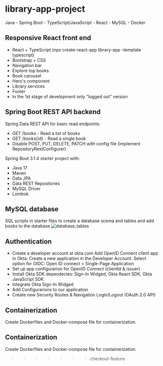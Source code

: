 # library-app-project

Java - Spring Boot - TypeScript/JavaScript - React - MySQL - Docker

## Responsive React front end

- React + TypeScript (npx create-react-app library-app –template typescript)
- Bootstrap + CSS
- Navigation bar
- Explore top books
- Book carousel
- Hero's component
- Library services
- Footer
- In the 1st stage of development only ”logged out” version

## Spring Boot REST API backend

Spring Data REST API for basic read endpoints:

- GET /books - Read a list of books
- GET /books{id} - Read a single book
- Disable POST, PUT, DELETE, PATCH with config file (implement RepositoryRestConfigurer)

Spring Boot 3.1.4 starter project with:

- Java 17
- Maven
- Data JPA
- Data REST Repositories
- MySQL Driver
- Lombok

## MySQL database

SQL scripts in starter files to create a database scema and tables and add books to the database
![database_tables](https://github.com/tauimonen/library-app-project/assets/64781021/747ba619-089b-43b7-9411-d4b7536c415f)

## Authentication

- Create a developer account at okta.com
Add OpenID Connect client app in Okta: Create a new application in the Developer Account.
Select option for OIDC: Open ID connect > Single-Page Application
- Set up app configurarion for OpenID Connect (clientId & issuer)
- Install Okta SDK dependecies: Sign-In Widged, Okta React SDK, Okta JavaScript SDK
- Integrate Okta Sign-In Widged
- Add Configurarions to our application 
- Create new Security Routes & Navigation Login/Logout (OAuth 2.0 API)

## Containerization

Create Dockerfiles and Docker-compose file for containerization.


## Containerization

Create Dockerfiles and Docker-compose file for containerization.
>>>>>>> checkout-feature
